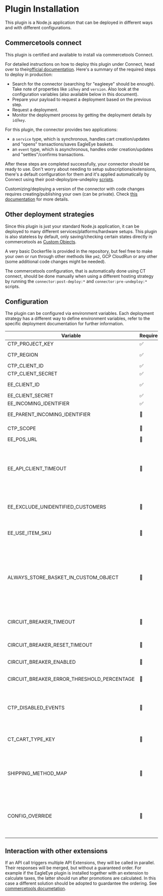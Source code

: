 # Plugin Installation

This plugin is a Node.js application that can be deployed in different ways and with different configurations.

## Commercetools connect

This plugin is certified and available to install via commercetools Connect.

For detailed instructions on how to deploy this plugin under Connect, head over to
their[official documentation](https://docs.commercetools.com/connect/getting-started#deploy-a-connector). Here's a
summary of the required steps to deploy in production:

- Search for the connector (searching for "eagleeye" should be enough). Take note of properties like `id`/`key`
  and `version`. Also look at the configuration variables (also available below in this document).
- Prepare your payload to request a deployment based on the previous step.
- Request a deployment.
- Monitor the deployment process by getting the deployment details by `id`/`key`.

For this plugin, the connector provides two applications:

- a `service` type, which is synchronous, handles cart creation/updates and "opens" transactions/saves EagleEye baskets.
- an `event` type, which is asynchronous, handles order creation/updates and "settles"/confirms transactions.

After these steps are completed successfully, your connector should be ready to use. Don't worry about needing to setup
subscriptions/extensions, there's a default configuration for them and it's applied automatically by Connect using their
post-deploy/pre-undeploy [scripts](https://docs.commercetools.com/connect/convert-existing-integration#adding-automation-scripts).

Customizing/deploying a version of the connector with code changes requires creating/publishing your own (can be
private). Check [this documentation](https://docs.commercetools.com/connect/development) for more details.

## Other deployment strategies

Since this plugin is just your standard Node.js application, it can be deployed to many different
services/platforms/hardware setups. This plugin is also stateless by default, only saving/checking certain states
directly in commercetools as [Custom Objects](https://docs.commercetools.com/api/projects/custom-objects).

A very basic Dockerfile is provided in the repository, but feel free to make your own or run through other methods
like `pm2`, GCP CloudRun or any other (some additional code changes might be needed).

The commercetools configuration, that is automatically done using CT connect, should be done manually when using a
different hosting strategy by running the `connector:post-deploy:*` and `connector:pre-undeploy:*` scripts.

## Configuration

The plugin can be configured via environment variables. Each deployment strategy has a different way to define
environment variables, refer to the specific deployment documentation for further information.

| Variable                                   | Required | Default                             | Description                                                                                                                                                                                                                                                                                                                                                                                                            |
|--------------------------------------------|----------|-------------------------------------|------------------------------------------------------------------------------------------------------------------------------------------------------------------------------------------------------------------------------------------------------------------------------------------------------------------------------------------------------------------------------------------------------------------------|
| CTP_PROJECT_KEY                            | ✅        |                                     | The commercetools project key                                                                                                                                                                                                                                                                                                                                                                                          |
| CTP_REGION                                 | ✅        |                                     | The commercetools region. E.g.: europe-west1.gcp                                                                                                                                                                                                                                                                                                                                                                       |
| CTP_CLIENT_ID                              | ✅        |                                     | The commercetools client ID                                                                                                                                                                                                                                                                                                                                                                                            | 
| CTP_CLIENT_SECRET                          | ✅        |                                     | The commercetools client secret                                                                                                                                                                                                                                                                                                                                                                                        |
| EE_CLIENT_ID                               | ✅        |                                     | The clientId supplied by Eagle Eye during onboarding.                                                                                                                                                                                                                                                                                                                                                                  |
| EE_CLIENT_SECRET                           | ✅        |                                     | The Eagle Eye secret                                                                                                                                                                                                                                                                                                                                                                                                   |
| EE_INCOMING_IDENTIFIER                     | ✅        |                                     | EagleEye Outlet Incoming Identifier                                                                                                                                                                                                                                                                                                                                                                                    |
| EE_PARENT_INCOMING_IDENTIFIER              | 🚫       |                                     | EagleEye Outlet's Parent unit Incoming Identifier                                                                                                                                                                                                                                                                                                                                                                      |
| CTP_SCOPE                                  | 🚫       |                                     | The commercetools client scope. The default value is empty                                                                                                                                                                                                                                                                                                                                                             |
| EE_POS_URL                                 | 🚫       | https://pos.sandbox.uk.eagleeye.com | The EagleEye POS API url                                                                                                                                                                                                                                                                                                                                                                                               |
| EE_API_CLIENT_TIMEOUT                      | 🚫       | 1800                                | EagleEye API Client timeout. This timeout can be used to avoid the CT API request to fail when the circuit breaker functionality is disabled. If the circuit breaker is enabled and CIRCUIT_BREAKER_TIMEOUT is lower than EE_API_CLIENT_TIMEOUT then the circuit breaker timeout will trigger first.                                                                                                                   |
| EE_EXCLUDE_UNIDENTIFIED_CUSTOMERS          | 🚫       | false                               | When set to true open offers will be requested only for identified customers (custom field `eagleeye-identityValue` is present).                                                                                                                                                                                                                                                                                       |
| EE_USE_ITEM_SKU                            | 🚫       | false                               | When set to true the wallet OPEN request maps the commercetools product sku to the EagleEye `sku` instead of using the `upc`.                                                                                                                                                                                                                                                                                          |
| ALWAYS_STORE_BASKET_IN_CUSTOM_OBJECT       | 🚫       | true                                | When set to true the EagleEye enriched basked is saved every time the plugin calls the EagleEye API. Saving the basket increases the CT Cart API response time, to improve performance this option can be set to false and the basket should be saved ideally when the CT cart is frozen by passing the custom field `eagleeye-action` = `SAVE_BASKET`. [More info](how-it-works.md#storing-eagle-eye-enriched-basket) |
| CIRCUIT_BREAKER_TIMEOUT                    | 🚫       | 1700                                | The time in milliseconds that action should be allowed to execute before timing out. Timeout can be disabled by setting this to `false`.                                                                                                                                                                                                                                                                               |
| CIRCUIT_BREAKER_RESET_TIMEOUT              | 🚫       | 30000                               | The time in milliseconds to wait before setting the breaker to `halfOpen` state, and trying the action again                                                                                                                                                                                                                                                                                                           |
| CIRCUIT_BREAKER_ENABLED                    | 🚫       | true                                | Whether the circuit breaker functionality is enabled                                                                                                                                                                                                                                                                                                                                                                   |
| CIRCUIT_BREAKER_ERROR_THRESHOLD_PERCENTAGE | 🚫       | 50                                  | The error percentage at which to open the circuit and start short-circuiting requests to fallback                                                                                                                                                                                                                                                                                                                      |
| CTP_DISABLED_EVENTS                        | 🚫       |                                     | Comma separated names of event processor to be disabled. Allowed values are: `OrderCreatedWithPaidState`, `OrderCreatedWithSettleAction`, `OrderPaymentStateChanged`, `OrderUpdatedWithSettleActionProcessor`                                                                                                                                                                                                          |
| CT_CART_TYPE_KEY                           | 🚫       | custom-cart-type                    | Allows to change the custom cart type key. Useful if there is already another custom cart type used in the commercetools project                                                                                                                                                                                                                                                                                       |
| SHIPPING_METHOD_MAP                        | 🚫       | `[]`                                | Stringified and escaped JSON array for mapping shipping methods to EE UPCs. Used to apply shipping discounts defined as product discounts in EagleEye. Example: `[{\"key\":\"my-shipping-method-key\",\"upc\":\"my-ee-upc\"}]`                                                                                                                                                                                         |
| CONFIG_OVERRIDE                            | 🚫       |                                     | Stringified and escaped JSON to override any amount of configuration properties. The provided object will be merged with your default configuration based on environment variables. Example: `{\"commercetools\": { \"region\": \"us-central1.gcp\"}}`                                                                                                                                                                 |

## Interaction with other extensions

If an API call triggers multiple API Extensions, they will be called in parallel. Their responses will be merged, but
without a guaranteed order. For example if the EagleEye plugin is installed together with an extension to calculate
taxes, the latter should run after promotions are calculated. In this case a different solution should be adopted to
guardantee the ordering.
See [commercetools documetation](https://docs.commercetools.com/api/projects/api-extensions#multiple-api-extensions-in-a-single-api-call). 
